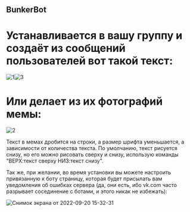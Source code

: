 ## BunkerBot

# Устанавливается в вашу группу и создаёт из сообщений пользователей вот такой текст:

![1](https://user-images.githubusercontent.com/113614995/191250872-d4a79f2d-eef5-4458-b2cc-3073596a43c0.jpg)![3](https://user-images.githubusercontent.com/113614995/191258617-9f5a0593-54b6-43dc-a102-0f35f0706da2.jpg)


# Или делает из их фотографий мемы:
![2](https://user-images.githubusercontent.com/113614995/191251196-fd99c42e-0bae-46e4-b041-2524e440bf7e.jpg)

Текст в мемах дробится на строки, а размер шрифта уменьшается, а зависимости от количества текста. По умолчанию, текст рисуется снизу, но его можно рисовать сверху и снизу, использую команды "ВЕРХ:текст сверху НИЗ:текст снизу".

Так же, при желании, во время установки вы можете настроить привязанную к боту страницу, которая будет присылать вам уведомления об ошибках сервера (да, они есть, ибо vk.com часто разрывает сосединение с ботами, и этого никак не избежать):

![Снимок экрана от 2022-09-20 15-32-31](https://user-images.githubusercontent.com/113614995/191258313-1bbaab1c-20fa-4381-817b-c5cb312ff887.png)

